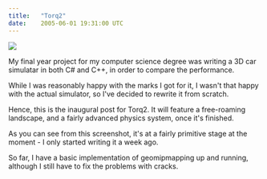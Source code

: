```yaml
---
title:   "Torq2"
date:    2005-06-01 19:31:00 UTC
---
```


<a href="http://www.flickr.com/photos/80497340@N00/16916284/"><img src="http://photos12.flickr.com/16916284_d48f1b4505_m.jpg" /></a>

My final year project for my computer science degree was writing a 3D car simulatar in both C# and C++, in order to compare the performance.

While I was reasonably happy with the marks I got for it, I wasn't that happy with the actual simulator, so I've decided to rewrite it from scratch.

Hence, this is the inaugural post for Torq2. It will feature a free-roaming landscape, and a fairly advanced physics system, once it's finished.

As you can see from this screenshot, it's at a fairly primitive stage at the moment - I only started writing it a week ago.

So far, I have a basic implementation of geomipmapping up and running, although I still have to fix the problems with cracks.